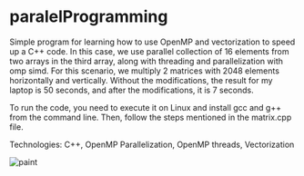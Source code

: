 # paralelProgramming
Simple program for learning how to use OpenMP and vectorization to speed up a C++ code.
In this case, we use parallel collection of 16 elements from two arrays in the third array, along with threading and parallelization with omp simd. For this scenario, we multiply 2 matrices with 2048 elements horizontally and vertically. Without the modifications, the result for my laptop is 50 seconds, and after the modifications, it is 7 seconds.

To run the code, you need to execute it on Linux and install gcc and g++ from the command line. Then, follow the steps mentioned in the matrix.cpp file.

Technologies: C++, OpenMP Parallelization, OpenMP threads, Vectorization

![paint](https://github.com/EvgeniyKrastev/paralelProgramming/assets/65820929/4a490330-54d6-499f-955a-d064491a1184)
